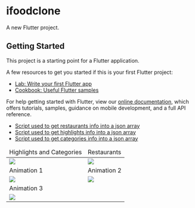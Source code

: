 # ifoodclone

A new Flutter project.

## Getting Started

This project is a starting point for a Flutter application.

A few resources to get you started if this is your first Flutter project:

- [Lab: Write your first Flutter app](https://flutter.dev/docs/get-started/codelab)
- [Cookbook: Useful Flutter samples](https://flutter.dev/docs/cookbook)

For help getting started with Flutter, view our
[online documentation](https://flutter.dev/docs), which offers tutorials,
samples, guidance on mobile development, and a full API reference.

- [Script used to get restaurants info into a json array](./getRestaurantInfo.js)
- [Script used to get highlights info into a json array](./getHighlightsInfo.js)
- [Script used to get categories info into a json array](./getCategoriesInfo.js)

<table>
<thead>
<tr>
<td>Highlights and Categories</td>
<td>Restaurants</td>
</tr>
</thead>
<tbody>
<tr>
<td>
    <img src="https://github.com/BRKsReginaldo/Flutter-ifood/raw/master/gitassets/highlights_and_categories.jpeg"/>
</td>
<td>
    <img src="https://github.com/BRKsReginaldo/Flutter-ifood/raw/master/gitassets/restaurantss.jpeg"/>
</td>
</tr>
<tr>
<td>Animation 1</td>
<td>Animation 2</td>
</td>
<tr>
<td>
    <img src="https://github.com/BRKsReginaldo/Flutter-ifood/raw/master/gitassets/animation_1.gif"/>
</td>
<td>
    <img src="https://github.com/BRKsReginaldo/Flutter-ifood/raw/master/gitassets/animation_2.gif"/>
</td>
</tr>
<tr>
<td colspan="2">Animation 3</td>
</tr>
<tr>
<td colspan="2">
    <img src="https://github.com/BRKsReginaldo/Flutter-ifood/raw/master/gitassets/animation_3.gif"/>
</td>
</tr>
</tbody>
</table>